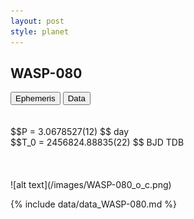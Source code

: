 ```yaml
---
layout: post
style: planet
---
```

<script src="../js/planets.js"></script>

## WASP-080

<!-- Tab links -->
<div class="tab">
<button class="tablinks" onclick="openCity(event, 'Ephemeris')">Ephemeris</button>
<button class="tablinks" onclick="openCity(event, 'Data')">Data</button>
</div>

<!-- Tab content -->
<div id="Ephemeris" class="tabcontent" markdown="1">
<br/><br/>
$$P = 3.0678527(12) $$ day <br/>
$$T_0 = 2456824.88835(22) $$ BJD TDB
<br/><br/>
<br/><br/>
![alt text](/images/WASP-080_o_c.png)
</div>


<div id="Data" class="tabcontent" markdown="1">

{% include data/data_WASP-080.md %}

</div>

<script src="../js/tabs.js"></script>


